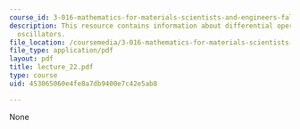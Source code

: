 ```yaml
---
course_id: 3-016-mathematics-for-materials-scientists-and-engineers-fall-2005
description: This resource contains information about differential operators and harmonic
  oscillators.
file_location: /coursemedia/3-016-mathematics-for-materials-scientists-and-engineers-fall-2005/453065060e4fe8a7db9400e7c42e5ab8_lecture_22.pdf
file_type: application/pdf
layout: pdf
title: lecture_22.pdf
type: course
uid: 453065060e4fe8a7db9400e7c42e5ab8

---
```

None